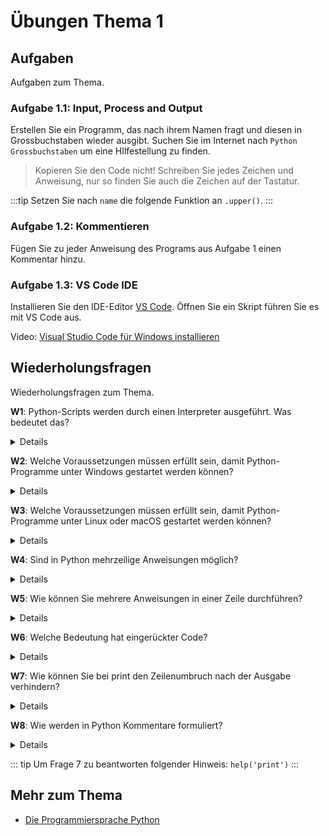 # Übungen Thema 1

## Aufgaben

Aufgaben zum Thema.

### Aufgabe 1.1: Input, Process and Output

Erstellen Sie ein Programm, das nach ihrem Namen fragt und diesen in Grossbuchstaben wieder ausgibt. Suchen Sie im Internet nach `Python Grossbuchstaben` um eine HIlfestellung zu finden.

> Kopieren Sie den Code nicht! Schreiben Sie jedes Zeichen und Anweisung, nur so finden Sie auch die Zeichen auf der Tastatur. 

:::tip
Setzen Sie nach `name` die folgende Funktion an `.upper()`. 
:::

### Aufgabe 1.2: Kommentieren

Fügen Sie zu jeder Anweisung des Programs aus Aufgabe 1 einen Kommentar hinzu.

### Aufgabe 1.3: VS Code IDE

Installieren Sie den IDE-Editor [VS Code](https://code.visualstudio.com/). Öffnen Sie ein Skript führen Sie es mit VS Code aus.

Video: [Visual Studio Code für Windows installieren](https://www.youtube.com/watch?v=og51Lo5uKBA)

## Wiederholungsfragen

Wiederholungsfragen zum Thema.

**W1**: Python-Scripts werden durch einen Interpreter ausgeführt. Was bedeutet das?

<details>
Python-Scripts müssen vor der Ausführung nicht kompiliert werden. Stattdessen liest python.exe bzw. python3 den Code (also gewissermaßen einen Text mit Python-Anweisungen) direkt aus der Script-Datei und führt ihn aus. python.exe bzw. python3 werden deswegen als Interpreter bezeichnet.
</details>

**W2**: Welche Voraussetzungen müssen erfüllt sein, damit Python-Programme unter Windows gestartet werden können?

<details>
Das Python-Script muss die Endung *.py aufweisen. Außerdem muss natürlich Python (also das Programm python.exe) installiert sein.
</details>

**W3**: Welche Voraussetzungen müssen erfüllt sein, damit Python-Programme unter Linux oder macOS gestartet werden können?

<details>
Das Shebang muss im Datei Header sein.
Die Datei muss ausführbar sein (chmod +x)
Python installiert und das Skript ist im Arbeitsordner.
</details>

**W4**: Sind in Python mehrzeilige Anweisungen möglich?

<details>
Mehrzeilige Anweisungen sind möglich. Bei offenen Klammern ist in mehrzeiligen Anweisungen nicht einmal eine Kennzeichnung notwendig. Wenn aus der Struktur des Codes hingegen nicht klar hervorgeht, dass die aktuelle Zeile unvollständig ist und in der nächsten Zeile fortgesetzt wird, dann müssen Sie das Zeichen \ als Indikator für die mehrzeilige Konstruktion verwenden.
</details>

**W5**: Wie können Sie mehrere Anweisungen in einer Zeile durchführen?

<details>
Um mehrere Anweisungen in einer Zeile auszuführen, trennen Sie Sie durch Semikola – also z. B. a=3; print(a).
</details>

**W6**: Welche Bedeutung hat eingerückter Code?

<details>
In Python wird die Struktur von Code in Verzweigungen, Schleifen und Funktionen nicht durch geschwungene Klammern definiert, sondern durch Einrückungen. Die Einrückungen sind daher zwingend erforderlich. Die übliche Einrücktiefe beträgt vier Zeichen pro Ebene.
</details>

**W7**: Wie können Sie bei print den Zeilenumbruch nach der Ausgabe verhindern?

<details>
print(x, end='') gibt den Inhalt der Variablen x ohne einen nachfolgenden Zeilenumbruch aus.
</details>

**W8**: Wie werden in Python Kommentare formuliert?

<details>
Kommentare werden in Python mit dem Zeichen # eingeleitet und gelten bis zum Ende der Zeile. Mehrzeilige Kommentare beginnen wie mehrzeilige Zeichenketten mit """ und enden mit """.
</details>

::: tip
Um Frage 7 zu beantworten folgender Hinweis: `help('print')`
:::

## Mehr zum Thema

* [Die Programmiersprache Python](http://openbook.rheinwerk-verlag.de/python/02_001.html#u2)